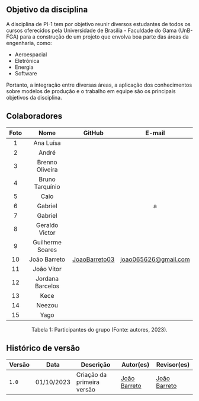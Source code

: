 ## Objetivo da disciplina

A disciplina de PI-1 tem por objetivo reunir diversos estudantes de todos os cursos oferecidos pela Universidade de Brasília - Faculdade do Gama (UnB-FGA) para a construção de um projeto que envolva boa parte das áreas da engenharia, como:

- Aeroespacial
- Eletrônica
- Energia
- Software

Portanto, a integração entre diversas áreas, a aplicação dos conhecimentos sobre modelos de produção e o trabalho em equipe são os principais objetivos da disciplina. 


## Colaboradores

<center>

| Foto | Nome| GitHub| E-mail| 
|:-----:|:-----:|:-----:|:-----:|
| 1 | Ana Luísa |  | |
| 2 | André |  |  |
| 3 | Brenno Oliveira |  | 
| 4 | Bruno Tarquínio |  |  |
| 5 | Caio | |  |
| 6 | Gabriel |  | a |
| 7 | Gabriel |  | |
| 8 | Geraldo Victor |  | 
| 9 | Guilherme Soares |  | |
| 10 | João Barreto | [JoaoBarreto03](https://github.com/JoaoBarreto03)| joao065626@gmail.com |
| 11 | João Vitor |  |  |
| 12 | Jordana Barcelos |  | |
| 13 | Kece |  | |
| 14 | Neezou |  | 
| 15 | Yago | |  |

</center>

<div style="text-align: center">
Tabela 1: Participantes do grupo (Fonte: autores, 2023).
</div>

## Histórico de versão
| Versão | Data | Descrição | Autor(es) | Revisor(es) |
| --- | --- | --- | --- | --- |
|  `1.0`   | 01/10/2023 | Criação da primeira versão | [João Barreto](https://github.com/JoaoBarreto03) | [João Barreto](https://github.com/JoaoBarreto03) |